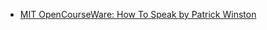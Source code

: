 <!-- # Posts -->

<!-- ## Communication -->

- [MIT OpenCourseWare: How To Speak by Patrick Winston](https://www.youtube.com/watch?v=Unzc731iCUY&t=226s)



